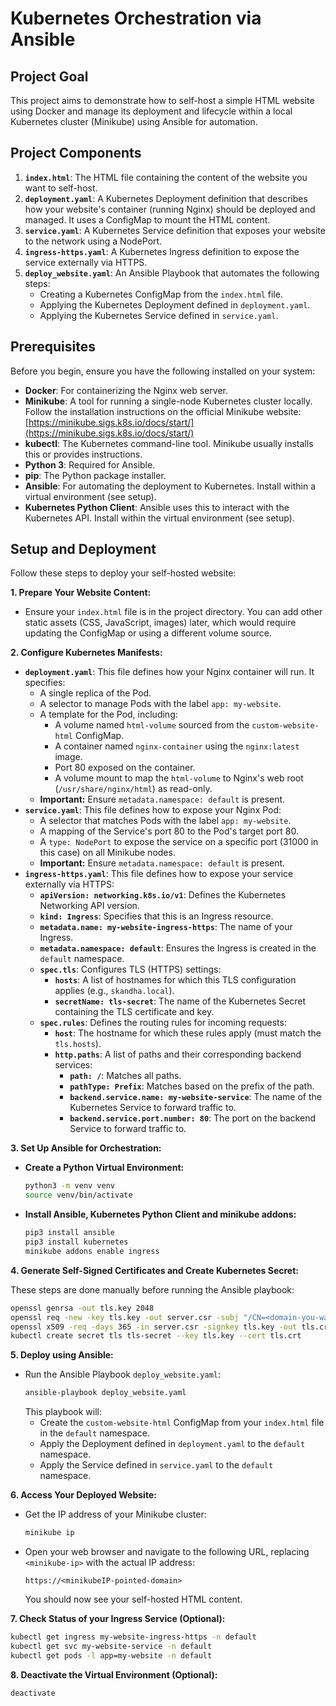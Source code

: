 # Kubernetes Orchestration via Ansible

## Project Goal

This project aims to demonstrate how to self-host a simple HTML website using Docker and manage its deployment and lifecycle within a local Kubernetes cluster (Minikube) using Ansible for automation.

## Project Components

1.  **`index.html`**: The HTML file containing the content of the website you want to self-host.
2.  **`deployment.yaml`**: A Kubernetes Deployment definition that describes how your website's container (running Nginx) should be deployed and managed. It uses a ConfigMap to mount the HTML content.
3.  **`service.yaml`**: A Kubernetes Service definition that exposes your website to the network using a NodePort.
4.  **`ingress-https.yaml`**: A Kubernetes Ingress definition to expose the service externally via HTTPS.
5.  **`deploy_website.yaml`**: An Ansible Playbook that automates the following steps:
    * Creating a Kubernetes ConfigMap from the `index.html` file.
    * Applying the Kubernetes Deployment defined in `deployment.yaml`.
    * Applying the Kubernetes Service defined in `service.yaml`.

## Prerequisites

Before you begin, ensure you have the following installed on your system:

* **Docker**: For containerizing the Nginx web server.
* **Minikube**: A tool for running a single-node Kubernetes cluster locally. Follow the installation instructions on the official Minikube website: [https://minikube.sigs.k8s.io/docs/start/](https://minikube.sigs.k8s.io/docs/start/)
* **kubectl**: The Kubernetes command-line tool. Minikube usually installs this or provides instructions.
* **Python 3**: Required for Ansible.
* **pip**: The Python package installer.
* **Ansible**: For automating the deployment to Kubernetes. Install within a virtual environment (see setup).
* **Kubernetes Python Client**: Ansible uses this to interact with the Kubernetes API. Install within the virtual environment (see setup).

## Setup and Deployment

Follow these steps to deploy your self-hosted website:

**1. Prepare Your Website Content:**

* Ensure your `index.html` file is in the project directory. You can add other static assets (CSS, JavaScript, images) later, which would require updating the ConfigMap or using a different volume source.

**2. Configure Kubernetes Manifests:**

* **`deployment.yaml`**: This file defines how your Nginx container will run. It specifies:
    * A single replica of the Pod.
    * A selector to manage Pods with the label `app: my-website`.
    * A template for the Pod, including:
        * A volume named `html-volume` sourced from the `custom-website-html` ConfigMap.
        * A container named `nginx-container` using the `nginx:latest` image.
        * Port 80 exposed on the container.
        * A volume mount to map the `html-volume` to Nginx's web root (`/usr/share/nginx/html`) as read-only.
    * **Important:** Ensure `metadata.namespace: default` is present.
* **`service.yaml`**: This file defines how to expose your Nginx Pod:
    * A selector that matches Pods with the label `app: my-website`.
    * A mapping of the Service's port 80 to the Pod's target port 80.
    * A `type: NodePort` to expose the service on a specific port (31000 in this case) on all Minikube nodes.
    * **Important:** Ensure `metadata.namespace: default` is present.
* **`ingress-https.yaml`**: This file defines how to expose your service externally via HTTPS:
    * **`apiVersion: networking.k8s.io/v1`**: Defines the Kubernetes Networking API version.
    * **`kind: Ingress`**: Specifies that this is an Ingress resource.
    * **`metadata.name: my-website-ingress-https`**: The name of your Ingress.
    * **`metadata.namespace: default`**: Ensures the Ingress is created in the `default` namespace.
    * **`spec.tls`**: Configures TLS (HTTPS) settings:
        * **`hosts`**: A list of hostnames for which this TLS configuration applies (e.g., `skandha.local`).
        * **`secretName: tls-secret`**: The name of the Kubernetes Secret containing the TLS certificate and key.
    * **`spec.rules`**: Defines the routing rules for incoming requests:
        * **`host`**: The hostname for which these rules apply (must match the `tls.hosts`).
        * **`http.paths`**: A list of paths and their corresponding backend services:
            * **`path: /`**: Matches all paths.
            * **`pathType: Prefix`**: Matches based on the prefix of the path.
            * **`backend.service.name: my-website-service`**: The name of the Kubernetes Service to forward traffic to.
            * **`backend.service.port.number: 80`**: The port on the backend Service to forward traffic to.

**3. Set Up Ansible for Orchestration:**

* **Create a Python Virtual Environment:**
    ```bash
    python3 -m venv venv
    source venv/bin/activate
    ```
* **Install Ansible, Kubernetes Python Client and minikube addons:**
    ```bash
    pip3 install ansible
    pip3 install kubernetes
    minikube addons enable ingress
    ```

**4. Generate Self-Signed Certificates and Create Kubernetes Secret:**

   These steps are done manually before running the Ansible playbook:

   ```bash
   openssl genrsa -out tls.key 2048
   openssl req -new -key tls.key -out server.csr -subj "/CN=<domain-you-want>" # Use your desired DNS name
   openssl x509 -req -days 365 -in server.csr -signkey tls.key -out tls.crt
   kubectl create secret tls tls-secret --key tls.key --cert tls.crt
   ```

**5. Deploy using Ansible:**

* Run the Ansible Playbook `deploy_website.yaml`:
    ```bash
    ansible-playbook deploy_website.yaml
    ```
    This playbook will:
    * Create the `custom-website-html` ConfigMap from your `index.html` file in the `default` namespace.
    * Apply the Deployment defined in `deployment.yaml` to the `default` namespace.
    * Apply the Service defined in `service.yaml` to the `default` namespace.

**6. Access Your Deployed Website:**

* Get the IP address of your Minikube cluster:
    ```bash
    minikube ip
    ```
* Open your web browser and navigate to the following URL, replacing `<minikube-ip>` with the actual IP address:
    ```
    https://<minikubeIP-pointed-domain>
    ```
    You should now see your self-hosted HTML content.
  
**7. Check Status of your Ingress Service (Optional):**
   ```bash
   kubectl get ingress my-website-ingress-https -n default
   kubectl get svc my-website-service -n default
   kubectl get pods -l app=my-website -n default
   ```
  
**8. Deactivate the Virtual Environment (Optional):**
   ```bash
   deactivate
